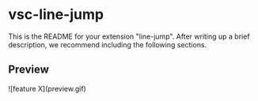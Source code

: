 # vsc-line-jump

This is the README for your extension "line-jump". After writing up a brief description, we recommend including the following sections.

## Preview

\!\[feature X\]\(preview.gif\)
